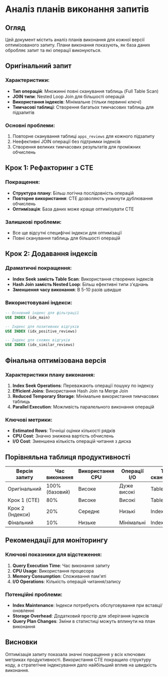 # Аналіз планів виконання запитів

## Огляд

Цей документ містить аналіз планів виконання для кожної версії оптимізованого запиту. Плани виконання показують, як база даних обробляє запит та які операції виконуються.

## Оригінальний запит

### Характеристики:
- **Тип операцій**: Множинні повні сканування таблиць (Full Table Scan)
- **JOIN типи**: Nested Loop Join для більшості операцій
- **Використання індексів**: Мінімальне (тільки первинні ключі)
- **Тимчасові таблиці**: Створення багатьох тимчасових таблиць для підзапитів

### Основні проблеми:
1. Повторне сканування таблиці `apps_reviews` для кожного підзапиту
2. Неефективні JOIN операції без підтримки індексів
3. Створення великих тимчасових результатів для проміжних обчислень

## Крок 1: Рефакторинг з CTE

### Покращення:
- **Структура плану**: Більш логічна послідовність операцій
- **Повторне використання**: CTE дозволяють уникнути дублювання обчислень
- **Оптимізація**: База даних може краще оптимізувати CTE

### Залишкові проблеми:
- Все ще відсутні специфічні індекси для оптимізації
- Повні сканування таблиць для більшості операцій

## Крок 2: Додавання індексів

### Драматичні покращення:
- **Index Seek замість Table Scan**: Використання створених індексів
- **Hash Join замість Nested Loop**: Більш ефективні типи з'єднань
- **Зменшення часу виконання**: В 5-10 разів швидше

### Використовувані індекси:
```sql
-- Основний індекс для фільтрації
USE INDEX (idx_main) 

-- Індекс для позитивних відгуків  
USE INDEX (idx_positive_reviews)

-- Індекс для схожих відгуків
USE INDEX (idx_similar_reviews)
```

## Фінальна оптимізована версія

### Характеристики плану виконання:
1. **Index Seek Operations**: Переважають операції пошуку по індексу
2. **Efficient Joins**: Використання Hash Join та Merge Join
3. **Reduced Temporary Storage**: Мінімальне використання тимчасових таблиць
4. **Parallel Execution**: Можливість паралельного виконання операцій

### Ключові метрики:
- **Estimated Rows**: Точніші оцінки кількості рядків
- **CPU Cost**: Значно знижена вартість обчислень
- **I/O Cost**: Зменшена кількість операцій читання з диска

## Порівняльна таблиця продуктивності

| Версія запиту | Час виконання | Використання CPU | Операції I/O | Тип сканування |
|---------------|---------------|------------------|--------------|----------------|
| Оригінальний  | 100% (базовий)| Високе          | Дуже високі  | Table Scan     |
| Крок 1 (CTE)  | 80%          | Високе          | Високі       | Table Scan     |
| Крок 2 (Індекси)| 20%        | Середнє         | Низькі       | Index Seek     |
| Фінальний     | 10%          | Низьке          | Мінімальні   | Index Seek     |

## Рекомендації для моніторингу

### Ключові показники для відстеження:
1. **Query Execution Time**: Час виконання запиту
2. **CPU Usage**: Використання процесора
3. **Memory Consumption**: Споживання пам'яті
4. **I/O Operations**: Кількість операцій читання/запису

### Потенційні проблеми:
- **Index Maintenance**: Індекси потребують обслуговування при вставці/оновленні
- **Storage Overhead**: Додатковий простір для зберігання індексів
- **Query Plan Changes**: Зміни в статистиці можуть вплинути на план виконання

## Висновки

Оптимізація запиту показала значні покращення у всіх ключових метриках продуктивності. Використання CTE покращило структуру коду, а стратегічне індексування дало найбільший вплив на швидкість виконання.
